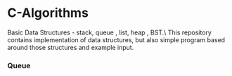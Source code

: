 # C-Algorithms
Basic Data Structures - stack, queue , list, heap , BST.\\
This repository contains implementation of data structures, but also simple program based around those structures and example input.
### Queue 

